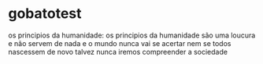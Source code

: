 # gobatotest
os principios da humanidade:
os principios da humanidade são uma loucura e não servem de nada e o mundo nunca vai se acertar nem se todos nascessem de novo
talvez nunca iremos compreender a sociedade